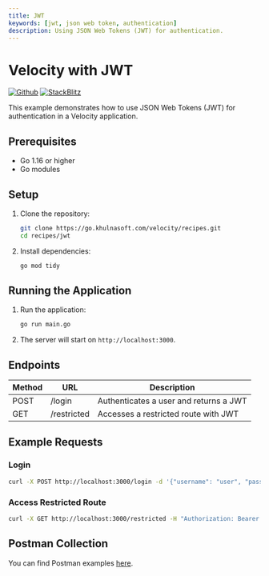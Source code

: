 ```yaml
---
title: JWT
keywords: [jwt, json web token, authentication]
description: Using JSON Web Tokens (JWT) for authentication.
---
```


# Velocity with JWT

[![Github](https://img.shields.io/static/v1?label=&message=Github&color=2ea44f&style=for-the-badge&logo=github)](https://go.khulnasoft.com/velocity/recipes/tree/master/jwt) [![StackBlitz](https://img.shields.io/static/v1?label=&message=StackBlitz&color=2ea44f&style=for-the-badge&logo=StackBlitz)](https://stackblitz.com/github/khulnasoft/recipes/tree/master/jwt)

This example demonstrates how to use JSON Web Tokens (JWT) for authentication in a Velocity application.

## Prerequisites

- Go 1.16 or higher
- Go modules

## Setup

1. Clone the repository:
    ```sh
    git clone https://go.khulnasoft.com/velocity/recipes.git
    cd recipes/jwt
    ```

2. Install dependencies:
    ```sh
    go mod tidy
    ```

## Running the Application

1. Run the application:
    ```sh
    go run main.go
    ```

2. The server will start on `http://localhost:3000`.

## Endpoints

| Method | URL           | Description                |
| ------ | ------------- | -------------------------- |
| POST   | /login        | Authenticates a user and returns a JWT |
| GET    | /restricted   | Accesses a restricted route with JWT   |

## Example Requests

### Login
```sh
curl -X POST http://localhost:3000/login -d '{"username": "user", "password": "pass"}' -H "Content-Type: application/json"
```

### Access Restricted Route
```sh
curl -X GET http://localhost:3000/restricted -H "Authorization: Bearer <your_jwt_token>"
```

## Postman Collection

You can find Postman examples [here](https://www.getpostman.com/collections/0e83876e0f2a0c8ecd70).
